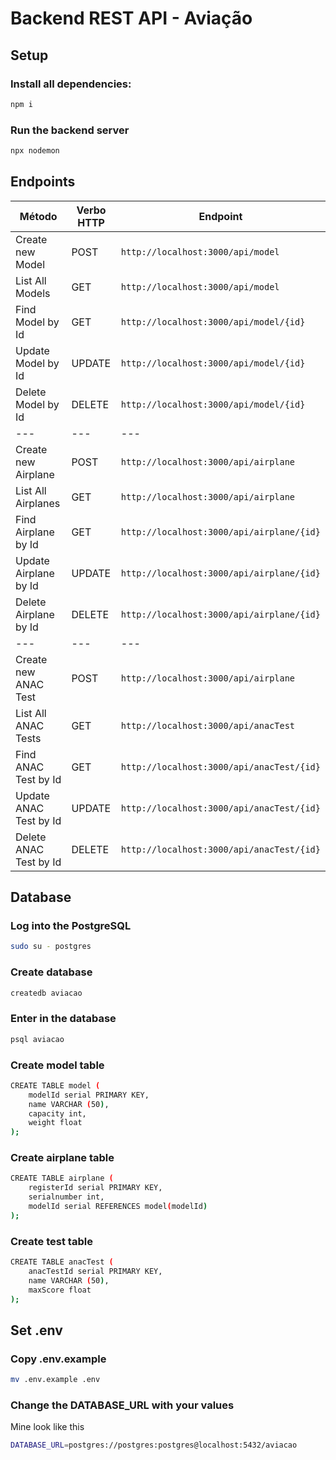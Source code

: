 # Backend REST API - Aviação

## Setup

### Install all dependencies:

```bash
npm i
```

### Run the backend server

```bash
npx nodemon
```

## Endpoints

| Método | Verbo HTTP | Endpoint |
|---|---|---|
| Create new Model | POST | `http://localhost:3000/api/model` |
| List All Models | GET | `http://localhost:3000/api/model` |
| Find Model by Id | GET | `http://localhost:3000/api/model/{id}`|
| Update Model by Id | UPDATE | `http://localhost:3000/api/model/{id}`|
| Delete Model by Id | DELETE | `http://localhost:3000/api/model/{id}`|
|---|---|---|
| Create new Airplane | POST | `http://localhost:3000/api/airplane` |
| List All Airplanes | GET | `http://localhost:3000/api/airplane` |
| Find Airplane by Id | GET | `http://localhost:3000/api/airplane/{id}`|
| Update Airplane by Id | UPDATE | `http://localhost:3000/api/airplane/{id}`|
| Delete Airplane by Id | DELETE | `http://localhost:3000/api/airplane/{id}`|
|---|---|---|
| Create new ANAC Test | POST | `http://localhost:3000/api/airplane` |
| List All ANAC Tests | GET | `http://localhost:3000/api/anacTest` |
| Find ANAC Test by Id | GET | `http://localhost:3000/api/anacTest/{id}`|
| Update ANAC Test by Id | UPDATE | `http://localhost:3000/api/anacTest/{id}`|
| Delete ANAC Test by Id | DELETE | `http://localhost:3000/api/anacTest/{id}`|

## Database

### Log into the PostgreSQL

```bash
sudo su - postgres
```

### Create database

```bash
createdb aviacao
```

### Enter in the database

```bash
psql aviacao
```

### Create model table

```bash
CREATE TABLE model (
    modelId serial PRIMARY KEY,
    name VARCHAR (50),
    capacity int,
    weight float
);
```

### Create airplane table

```bash
CREATE TABLE airplane (
    registerId serial PRIMARY KEY,
    serialnumber int,
    modelId serial REFERENCES model(modelId)
);
```

### Create test table

```bash
CREATE TABLE anacTest (
    anacTestId serial PRIMARY KEY,
    name VARCHAR (50),
    maxScore float
);
```

## Set .env

### Copy .env.example

```bash
mv .env.example .env
```

### Change the DATABASE_URL with your values

Mine look like this

```bash
DATABASE_URL=postgres://postgres:postgres@localhost:5432/aviacao

```
